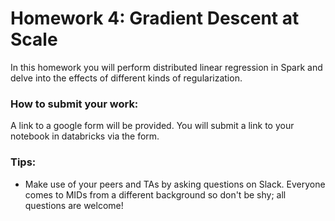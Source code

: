 # Homework 4: Gradient Descent at Scale

In this homework you will perform distributed linear regression in Spark and delve into the effects of different kinds of regularization.

### How to submit your work:
A link to a google form will be provided. You will submit a link to your notebook in databricks via the form.


### Tips:
* Make use of your peers and TAs by asking questions on Slack. Everyone comes to MIDs from a different background so don't be shy; all questions are welcome!
